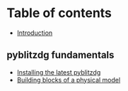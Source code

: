 # Table of contents

* [Introduction](README.md)

## pyblitzdg fundamentals

* [Installing the latest pyblitzdg](pyblitzdg-fundamentals/pyblitzdg-fundamentals.md)
* [Building blocks of a physical model](pyblitzdg-fundamentals/building-blocks.md)

